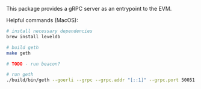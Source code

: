 This package provides a gRPC server as an entrypoint to the EVM.

Helpful commands (MacOS):
```bash
# install necessary dependencies
brew install leveldb

# build geth
make geth

# TODO - run beacon?

# run geth
./build/bin/geth --goerli --grpc --grpc.addr "[::1]" --grpc.port 50051
```
